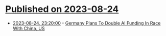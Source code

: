 # [Published on 2023-08-24](index.md)

* [2023-08-24, 23:20:00](https://news.slashdot.org/story/23/08/24/2137201/germany-plans-to-double-ai-funding-in-race-with-china-us?utm_source=rss1.0mainlinkanon&utm_medium=feed) - [Germany Plans To Double AI Funding In Race With China, US](https://news.slashdot.org/story/23/08/24/2137201/germany-plans-to-double-ai-funding-in-race-with-china-us?utm_source=rss1.0mainlinkanon&utm_medium=feed)
